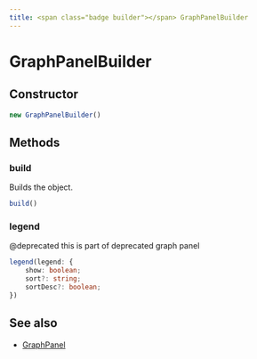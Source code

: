 ```yaml
---
title: <span class="badge builder"></span> GraphPanelBuilder
---
```

# <span class="badge builder"></span> GraphPanelBuilder

## Constructor

```typescript
new GraphPanelBuilder()
```
## Methods

### <span class="badge object-method"></span> build

Builds the object.

```typescript
build()
```

### <span class="badge object-method"></span> legend

@deprecated this is part of deprecated graph panel

```typescript
legend(legend: {
	show: boolean;
	sort?: string;
	sortDesc?: boolean;
})
```

## See also

 * <span class="badge object-type-interface"></span> [GraphPanel](./object-GraphPanel.md)
